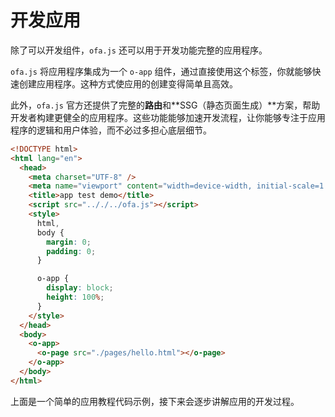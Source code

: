 # 开发应用

除了可以开发组件，`ofa.js` 还可以用于开发功能完整的应用程序。

`ofa.js` 将应用程序集成为一个 `o-app` 组件，通过直接使用这个标签，你就能够快速创建应用程序。这种方式使应用的创建变得简单且高效。

此外，`ofa.js` 官方还提供了完整的**路由**和**SSG（静态页面生成）**方案，帮助开发者构建更健全的应用程序。这些功能能够加速开发流程，让你能够专注于应用程序的逻辑和用户体验，而不必过多担心底层细节。

```html
<!DOCTYPE html>
<html lang="en">
  <head>
    <meta charset="UTF-8" />
    <meta name="viewport" content="width=device-width, initial-scale=1.0" />
    <title>app test demo</title>
    <script src=".././../ofa.js"></script>
    <style>
      html,
      body {
        margin: 0;
        padding: 0;
      }

      o-app {
        display: block;
        height: 100%;
      }
    </style>
  </head>
  <body>
    <o-app>
      <o-page src="./pages/hello.html"></o-page>
    </o-app>
  </body>
</html>
```

上面是一个简单的应用教程代码示例，接下来会逐步讲解应用的开发过程。